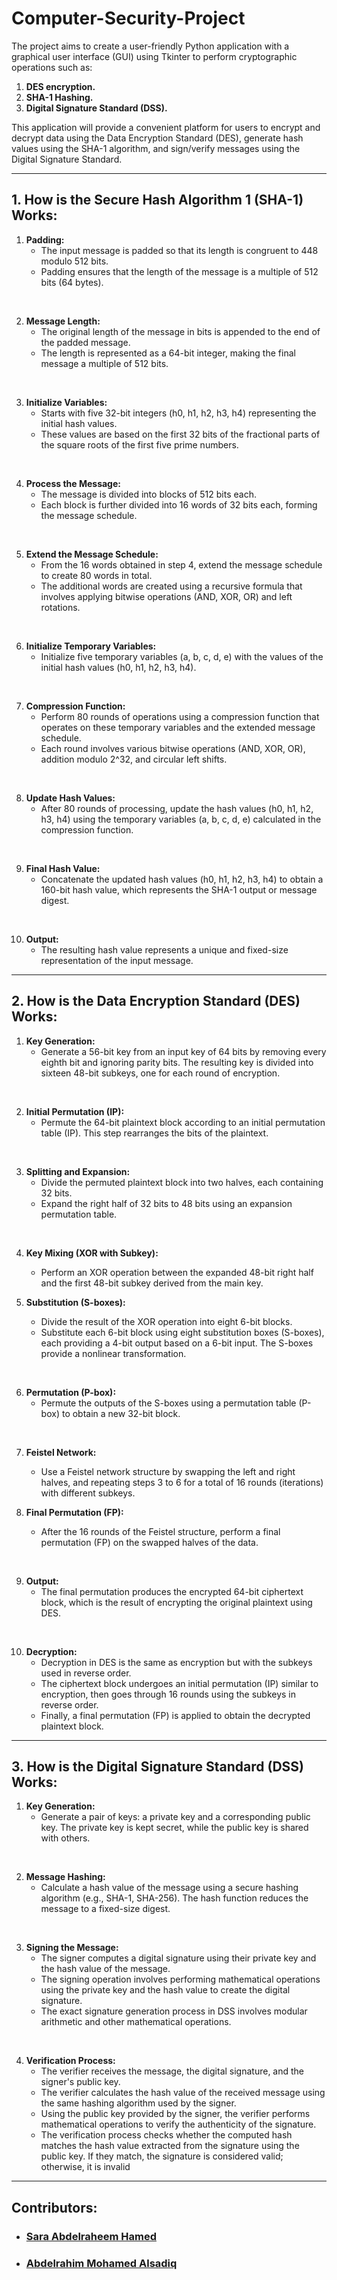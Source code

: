 # Computer-Security-Project
The project aims to create a user-friendly Python application with a graphical user interface (GUI) using Tkinter to perform cryptographic operations such as:

1. **DES encryption.**
2. **SHA-1 Hashing.**
3. **Digital Signature Standard (DSS).** 

This application will provide a convenient platform for users to encrypt and decrypt data using the Data Encryption Standard (DES), generate hash values using the SHA-1 algorithm, and sign/verify messages using the Digital Signature Standard.

---
## 1. How is the Secure Hash Algorithm 1 (SHA-1) Works:
1. **Padding:** 
    - The input message is padded so that its length is congruent to 448 modulo 512 bits. 
    - Padding ensures that the length of the message is a multiple of 512 bits (64 bytes).

</br>

2. **Message Length:** 
    - The original length of the message in bits is appended to the end of the padded message. 
    - The length is represented as a 64-bit integer, making the final message a multiple of 512 bits.

</br>

3. **Initialize Variables:** 
    - Starts with five 32-bit integers (h0, h1, h2, h3, h4) representing the initial hash values. 
    - These values are based on the first 32 bits of the fractional parts of the square roots of the first five prime numbers.

</br>

4. **Process the Message:**
    - The message is divided into blocks of 512 bits each.
    - Each block is further divided into 16 words of 32 bits each, forming the message schedule.

</br>

5. **Extend the Message Schedule:**
    - From the 16 words obtained in step 4, extend the message schedule to create 80 words in total.
    - The additional words are created using a recursive formula that involves applying bitwise operations (AND, XOR, OR) and left rotations.

</br>

6. **Initialize Temporary Variables:**
    - Initialize five temporary variables (a, b, c, d, e) with the values of the initial hash values (h0, h1, h2, h3, h4).

</br>

7. **Compression Function:** 
    - Perform 80 rounds of operations using a compression function that operates on these temporary variables and the extended message schedule.
    - Each round involves various bitwise operations (AND, XOR, OR), addition modulo 2^32, and circular left shifts.

</br>

8. **Update Hash Values:**
    - After 80 rounds of processing, update the hash values (h0, h1, h2, h3, h4) using the temporary variables (a, b, c, d, e) calculated in the compression function.

</br>

9. **Final Hash Value:**
    - Concatenate the updated hash values (h0, h1, h2, h3, h4) to obtain a 160-bit hash value, which represents the SHA-1 output or message digest.

</br>

10. **Output:** 
    - The resulting hash value represents a unique and fixed-size representation of the input message.
---
## 2. How is the Data Encryption Standard (DES) Works:
1. **Key Generation:**
    - Generate a 56-bit key from an input key of 64 bits by removing every eighth bit and ignoring parity bits. The resulting key is divided into sixteen 48-bit subkeys, one for each round of encryption.

</br>

2. **Initial Permutation (IP):**
    - Permute the 64-bit plaintext block according to an initial permutation table (IP). This step rearranges the bits of the plaintext.

</br>

3. **Splitting and Expansion:**
    - Divide the permuted plaintext block into two halves, each containing 32 bits.
    - Expand the right half of 32 bits to 48 bits using an expansion permutation table.

</br>

4. **Key Mixing (XOR with Subkey):**
    - Perform an XOR operation between the expanded 48-bit right half and the first 48-bit subkey derived from the main key.

5. **Substitution (S-boxes):**
    - Divide the result of the XOR operation into eight 6-bit blocks.
    - Substitute each 6-bit block using eight substitution boxes (S-boxes), each providing a 4-bit output based on a 6-bit input. The S-boxes provide a nonlinear transformation.

</br>

6. **Permutation (P-box):**
    - Permute the outputs of the S-boxes using a permutation table (P-box) to obtain a new 32-bit block.

</br>

7. **Feistel Network:**
    - Use a Feistel network structure by swapping the left and right halves, and repeating steps 3 to 6 for a total of 16 rounds (iterations) with different subkeys.

8. **Final Permutation (FP):**
    - After the 16 rounds of the Feistel structure, perform a final permutation (FP) on the swapped halves of the data.

</br>

9. **Output:**
    - The final permutation produces the encrypted 64-bit ciphertext block, which is the result of encrypting the original plaintext using DES.

</br>

10. **Decryption:**
    - Decryption in DES is the same as encryption but with the subkeys used in reverse order.
    - The ciphertext block undergoes an initial permutation (IP) similar to encryption, then goes through 16 rounds using the subkeys in reverse order.
    - Finally, a final permutation (FP) is applied to obtain the decrypted plaintext block.

---
## 3. How is the Digital Signature Standard (DSS) Works:
1. **Key Generation:**
    - Generate a pair of keys: a private key and a corresponding public key. The private key is kept secret, while the public key is shared with others.

</br>

2. **Message Hashing:**
    - Calculate a hash value of the message using a secure hashing algorithm (e.g., SHA-1, SHA-256). The hash function reduces the message to a fixed-size digest.

</br>

3. **Signing the Message:**
    - The signer computes a digital signature using their private key and the hash value of the message.
    - The signing operation involves performing mathematical operations using the private key and the hash value to create the digital signature.
    - The exact signature generation process in DSS involves modular arithmetic and other mathematical operations.

</br>

4. **Verification Process:**
    - The verifier receives the message, the digital signature, and the signer's public key.
    - The verifier calculates the hash value of the received message using the same hashing algorithm used by the signer.
    - Using the public key provided by the signer, the verifier performs mathematical operations to verify the authenticity of the signature.
    - The verification process checks whether the computed hash matches the hash value extracted from the signature using the public key. If they match, the signature is considered valid; otherwise, it is invalid
---
## Contributors:
- ### [Sara Abdelraheem Hamed]()
- ### [Abdelrahim Mohamed Alsadiq]()